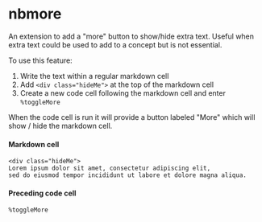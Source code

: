 # nbmore
An extension to add a "more" button to show/hide extra text. Useful when extra text could be used to add to a concept but is not essential.

To use this feature:
1.  Write the text within a regular markdown cell
2.  Add `<div class="hideMe">` at the top of the markdown cell
3.  Create a new code cell following the markdown cell and enter `%toggleMore`
    
When the code cell is run it will provide a button labeled "More" which will show / hide the markdown cell.

#### Markdown cell
```
<div class="hideMe">
Lorem ipsum dolor sit amet, consectetur adipiscing elit, 
sed do eiusmod tempor incididunt ut labore et dolore magna aliqua.

```

#### Preceding code cell
`%toggleMore`

